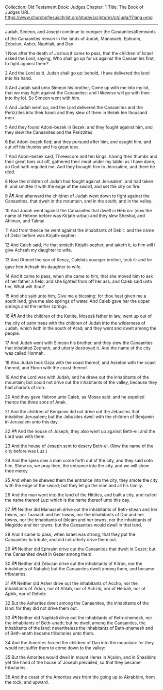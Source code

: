Collection: Old Testament
Book: Judges
Chapter: 1
Title: The Book of Judges
URL: https://www.churchofjesuschrist.org/study/scriptures/ot/judg/1?lang=eng

---

Judah, Simeon, and Joseph continue to conquer the CanaanitesâRemnants of the Canaanites remain in the lands of Judah, Manasseh, Ephraim, Zebulun, Asher, Naphtali, and Dan.

1 Now after the death of Joshua it came to pass, that the children of Israel asked the Lord, saying, Who shall go up for us against the Canaanites first, to fight against them?

2 And the Lord said, Judah shall go up: behold, I have delivered the land into his hand.

3 And Judah said unto Simeon his brother, Come up with me into my lot, that we may fight against the Canaanites; and I likewise will go with thee into thy lot. So Simeon went with him.

4 And Judah went up; and the Lord delivered the Canaanites and the Perizzites into their hand: and they slew of them in Bezek ten thousand men.

5 And they found Adoni-bezek in Bezek: and they fought against him, and they slew the Canaanites and the Perizzites.

6 But Adoni-bezek fled; and they pursued after him, and caught him, and cut off his thumbs and his great toes.

7 And Adoni-bezek said, Threescore and ten kings, having their thumbs and their great toes cut off, gathered their meat under my table: as I have done, so God hath requited me. And they brought him to Jerusalem, and there he died.

8 Now the children of Judah had fought against Jerusalem, and had taken it, and smitten it with the edge of the sword, and set the city on fire.

9 Â¶ And afterward the children of Judah went down to fight against the Canaanites, that dwelt in the mountain, and in the south, and in the valley.

10 And Judah went against the Canaanites that dwelt in Hebron: (now the name of Hebron before was Kirjath-arba:) and they slew Sheshai, and Ahiman, and Talmai.

11 And from thence he went against the inhabitants of Debir: and the name of Debir before was Kirjath-sepher:

12 And Caleb said, He that smiteth Kirjath-sepher, and taketh it, to him will I give Achsah my daughter to wife.

13 And Othniel the son of Kenaz, Calebâs younger brother, took it: and he gave him Achsah his daughter to wife.

14 And it came to pass, when she came to him, that she moved him to ask of her father a field: and she lighted from off her ass; and Caleb said unto her, What wilt thou?

15 And she said unto him, Give me a blessing: for thou hast given me a south land; give me also springs of water. And Caleb gave her the upper springs and the nether springs.

16 Â¶ And the children of the Kenite, Mosesâ father in law, went up out of the city of palm trees with the children of Judah into the wilderness of Judah, which lieth in the south of Arad; and they went and dwelt among the people.

17 And Judah went with Simeon his brother, and they slew the Canaanites that inhabited Zephath, and utterly destroyed it. And the name of the city was called Hormah.

18 Also Judah took Gaza with the coast thereof, and Askelon with the coast thereof, and Ekron with the coast thereof.

19 And the Lord was with Judah; and he drave out the inhabitants of the mountain; but could not drive out the inhabitants of the valley, because they had chariots of iron.

20 And they gave Hebron unto Caleb, as Moses said: and he expelled thence the three sons of Anak.

21 And the children of Benjamin did not drive out the Jebusites that inhabited Jerusalem; but the Jebusites dwell with the children of Benjamin in Jerusalem unto this day.

22 Â¶ And the house of Joseph, they also went up against Beth-el: and the Lord was with them.

23 And the house of Joseph sent to descry Beth-el. (Now the name of the city before was Luz.)

24 And the spies saw a man come forth out of the city, and they said unto him, Shew us, we pray thee, the entrance into the city, and we will shew thee mercy.

25 And when he shewed them the entrance into the city, they smote the city with the edge of the sword; but they let go the man and all his family.

26 And the man went into the land of the Hittites, and built a city, and called the name thereof Luz: which is the name thereof unto this day.

27 Â¶ Neither did Manasseh drive out the inhabitants of Beth-shean and her towns, nor Taanach and her towns, nor the inhabitants of Dor and her towns, nor the inhabitants of Ibleam and her towns, nor the inhabitants of Megiddo and her towns: but the Canaanites would dwell in that land.

28 And it came to pass, when Israel was strong, that they put the Canaanites to tribute, and did not utterly drive them out.

29 Â¶ Neither did Ephraim drive out the Canaanites that dwelt in Gezer; but the Canaanites dwelt in Gezer among them.

30 Â¶ Neither did Zebulun drive out the inhabitants of Kitron, nor the inhabitants of Nahalol; but the Canaanites dwelt among them, and became tributaries.

31 Â¶ Neither did Asher drive out the inhabitants of Accho, nor the inhabitants of Zidon, nor of Ahlab, nor of Achzib, nor of Helbah, nor of Aphik, nor of Rehob:

32 But the Asherites dwelt among the Canaanites, the inhabitants of the land: for they did not drive them out.

33 Â¶ Neither did Naphtali drive out the inhabitants of Beth-shemesh, nor the inhabitants of Beth-anath; but he dwelt among the Canaanites, the inhabitants of the land: nevertheless the inhabitants of Beth-shemesh and of Beth-anath became tributaries unto them.

34 And the Amorites forced the children of Dan into the mountain: for they would not suffer them to come down to the valley:

35 But the Amorites would dwell in mount Heres in Aijalon, and in Shaalbim: yet the hand of the house of Joseph prevailed, so that they became tributaries.

36 And the coast of the Amorites was from the going up to Akrabbim, from the rock, and upward.
